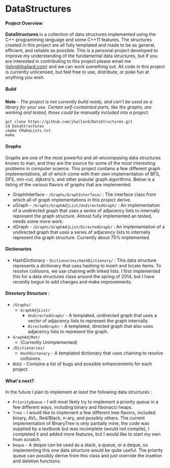 DataStructures
===============

#### Project Overview

**DataStructures** is a collection of data structures implemented using the C++ programming language and some C++11 features.
The structures created in this project are all fully templated and made to be as general, efficient, and reliable as possible. This is a personal project developed to improve my understanding of the fundamental data structures, but if you are interested in contributing to this project please email me (john@jhallard.com) and we can work something out. All code in this project is currently unlicensed, but feel free to use, distribute, or poke fun at anything you wish.

##### Build
**Note** - *The project is not currently build ready, and can't be used as a library for your use. Certain self-containted parts, like the graphs, are working and tested, those could be manually included into a project.*

    git clone https://github.com/jhallard/DataStructures.git
    cd DataStructures
    cmake CMakeLists.txt
    make

#### Graphs
Graphs are one of the most powerful and all-encompasing data structures known to man, and they are the source for some of the most interesting problems in computer science. This project contains a few different graph implementations, all of which come with their own implementation of BFS, DFS, min-cut, dijkstra's, and other popular graph algorithms. Below is a listing of the various flavors of graphs that are implemented.
* GraphInterface - `/Graphs/GraphInterface/` : The interface class from which all of graph implementations in this project derive. 
* uGraph - `/Graphs/GraphAdjList/UndirectedGraph/` : An implementation of a undirected graph that uses a series of adjacency lists to internally represent the graph structure. Almost fully implemented an tested, needs some more work.
* dGraph - `/Graphs/GraphAdjList/DirectedGraph/` :  An implementation of a undirected graph that uses a series of adjacency lists to internally represent the graph structure. Currently about 75% implemented.

#### Dictionaries
* HashDictionary - `Dictionaries/HashDictionary/` : This data structure represents a dictionary that uses hashing to insert and locate items. To resolve collisions, we use chaining with linked lists. I first implemented this for a data structures class around the spring of 2014, but I have recently begun to add changes and make improvements.

#### Directory Structure :
* `/Graphs/` 
    *  `GraphAdjList/`
        * `UndirectedGraph/` - A templated, undirected graph that uses a vector of adjacency lists to represent the graph internally.
        * `DirectedGraph/` - A templated, directed graph that also uses adjacency lists to represent the graph.
* `GraphAdjMat/`
    * (Currently Unimplemented) 
* `/Dictionaries/`
    * `HashDictonary` - A templated dictionary that uses chaining to resolve collisions. 
* `BUGS` -  Contains a list of bugs and possible enhancements for each project.


#### What's next?
In the future I plan to implement at least the following data structures :
* `PriorityQueue` - I will most likely try to implement a priority queue in a few different ways, including binary and fibonacci heaps.
* `Tree` - I would like to implement a few different tree flavors, included binary, AVL, Red/Black, n-ary, and possibly others. The current implementation of BinaryTree is only partially mine, the code was supplied by a textbook but was incomplete (would not compile), I completed it and added more features, but I would like to start my own from scratch.
* `Deque` - A deque can be used as a stack, a queue, or a deque, so implementing this one data structure would be quite useful. The priority queue can possibly derive from this class and just override the insetion and deletion functions.

